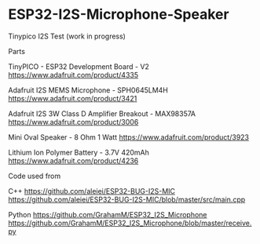 # ESP32-I2S-Microphone-Speaker

Tinypico I2S Test (work in progress)

Parts

TinyPICO - ESP32 Development Board - V2
https://www.adafruit.com/product/4335

Adafruit I2S MEMS Microphone - SPH0645LM4H
https://www.adafruit.com/product/3421

Adafruit I2S 3W Class D Amplifier Breakout - MAX98357A
https://www.adafruit.com/product/3006

Mini Oval Speaker - 8 Ohm 1 Watt
https://www.adafruit.com/product/3923

Lithium Ion Polymer Battery - 3.7V 420mAh
https://www.adafruit.com/product/4236



Code used from

C++
https://github.com/aleiei/ESP32-BUG-I2S-MIC
https://github.com/aleiei/ESP32-BUG-I2S-MIC/blob/master/src/main.cpp

Python
https://github.com/GrahamM/ESP32_I2S_Microphone
https://github.com/GrahamM/ESP32_I2S_Microphone/blob/master/receive.py
